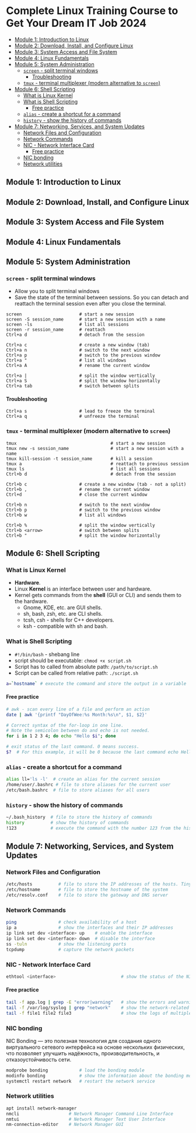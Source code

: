 # Complete Linux Training Course to Get Your Dream IT Job 2024

- [Module 1: Introduction to Linux](#module-1-introduction-to-linux)
- [Module 2: Download, Install, and Configure Linux](#module-2-download-install-and-configure-linux)
- [Module 3: System Access and File System](#module-3-system-access-and-file-system)
- [Module 4: Linux Fundamentals](#module-4-linux-fundamentals)
- [Module 5: System Administration](#module-5-system-administration)
  - [`screen` - split terminal windows](#screen---split-terminal-windows)
    - [Troubleshooting](#troubleshooting)
  - [`tmux` - terminal multiplexer (modern alternative to `screen`)](#tmux---terminal-multiplexer-modern-alternative-to-screen)
- [Module 6: Shell Scripting](#module-6-shell-scripting)
  - [What is Linux Kernel](#what-is-linux-kernel)
  - [What is Shell Scripting](#what-is-shell-scripting)
    - [Free practice](#free-practice)
  - [`alias` - create a shortcut for a command](#alias---create-a-shortcut-for-a-command)
  - [`history` - show the history of commands](#history---show-the-history-of-commands)
- [Module 7: Networking, Services, and System Updates](#module-7-networking-services-and-system-updates)
  - [Network Files and Configuration](#network-files-and-configuration)
  - [Network Commands](#network-commands)
  - [NIC - Network Interface Card](#nic---network-interface-card)
    - [Free practice](#free-practice-1)
  - [NIC bonding](#nic-bonding)
  - [Network utilities](#network-utilities)

## Module 1: Introduction to Linux

## Module 2: Download, Install, and Configure Linux

## Module 3: System Access and File System

## Module 4: Linux Fundamentals

## Module 5: System Administration

### `screen` - split terminal windows

- Allow you to split terminal windows
- Save the state of the terminal between sessions. So you can detach and reattach the terminal session even after you close the terminal.

```
screen                      # start a new session
screen -S session_name      # start a new session with a name
screen -ls                  # list all sessions
screen -r session_name      # reattach
Ctrl+a d                    # detach from the session

Ctrl+a c                    # create a new window (tab)
Ctrl+a n                    # switch to the next window
Ctrl+a p                    # switch to the previous window
Ctrl+a "                    # list all windows
Ctrl+a A                    # rename the current window

Ctrl+a |                    # split the window vertically
Ctrl+a S                    # split the window horizontally
Ctrl+a tab                  # switch between splits
```

#### Troubleshooting

```
Ctrl+a s                    # lead to freeze the terminal
Ctrl+a q                    # unfreeze the terminal
```

### `tmux` - terminal multiplexer (modern alternative to `screen`)

```
tmux                                    # start a new session
tmux new -s session_name                # start a new session with a name
tmux kill-session -t session_name       # kill a session
tmux a                                  # reattach to previous session
tmux ls                                 # list all sessions
Ctrl+b d                                # detach from the session

Ctrl+b c                    # create a new window (tab - not a split)
Ctrl+b ,                    # rename the current window
Ctrl+d                      # close the current window

Ctrl+b n                    # switch to the next window
Ctrl+b p                    # switch to the previous window
Ctrl+b w                    # list all windows

Ctrl+b %                    # split the window vertically
Ctrl+b <arrow>              # switch between splits
Ctrl+b "                    # split the window horizontally
```

## Module 6: Shell Scripting

### What is Linux Kernel

- **Hardware**.
- Linux **Kernel** is an interface between user and hardware.
- Kernel gets commands from the **shell** (GUI or CLI) and sends them to the hardware.
  - Gnome, KDE, etc. are GUI shells.
  - sh, bash, zsh, etc. are CLI shells.
  - tcsh, csh - shells for C++ developers.
  - ksh - compatible with sh and bash.

### What is Shell Scripting

- `#!/bin/bash` - shebang line
- script should be executable: `chmod +x script.sh`
- Script has to called from absolute path: `/path/to/script.sh`
- Script can be called from relative path: `./script.sh`

```bash
a=`hostname` # execute the command and store the output in a variable
```

#### Free practice

```bash
# awk - scan every line of a file and perform an action
date | awk '{printf "DayOfWee:%s Month:%s\n", $1, $2}'

# Correct syntax of the for-loop in one line.
# Note the semicolon between do and echo is not needed.
for i in 1 2 3 4; do echo "Hello $i"; done

# exit status of the last command. 0 means success.
$?  # For this example, it will be 0 because the last command echo Hello 4 was successful.
```

### `alias` - create a shortcut for a command

```bash
alias ll='ls -l'  # create an alias for the current session
/home/user/.bashrc # file to store aliases for the current user
/etc/bash.bashrc  # file to store aliases for all users
```

### `history` - show the history of commands

```bash
~/.bash_history  # file to store the history of commands
history          # show the history of commands
!123             # execute the command with the number 123 from the history
```

## Module 7: Networking, Services, and System Updates

### Network Files and Configuration

```bash
/etc/hosts          # file to store the IP addresses of the hosts. Tiny DNS.
/etc/hostname       # file to store the hostname of the system
/etc/resolv.conf    # file to store the gateway and DNS server
```

### Network Commands

```bash
ping                # check availability of a host
ip a                # show the interfaces and their IP addresses
ip link set dev <interface> up    # enable the interface
ip link set dev <interface> down  # disable the interface
ss -tuln            # show the listening ports
tcpdump             # capture the network packets
```

### NIC - Network Interface Card

```bash
ethtool <interface>                         # show the status of the NIC
```

#### Free practice

```bash
tail -f app.log | grep -E "error|warning"   # show the errors and warnings in the log file
tail -f /var/log/syslog | grep "network"    # show the network-related logs
tail -f file1 file2 file3                   # show the logs of multiple files
```

### NIC bonding

NIC Bonding — это полезная технология для создания одного виртуального сетевого интерфейса на основе нескольких физических, что позволяет улучшить надёжность, производительность, и отказоустойчивость сети.

```bash
modprobe bonding            # load the bonding module
modinfo bonding             # show the information about the bonding module
systemctl restart network   # restart the network service
```

### Network utilities

```bash
apt install network-manager
nmcli                   # Network Manager Command Line Interface
nmtui                   # Network Manager Text User Interface
nm-connection-editor    # Network Manager GUI
```
